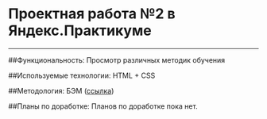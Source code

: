 # Проектная работа №2 в Яндекс.Практикуме
____________________

##Функциональность:
Просмотр различных методик обучения

##Используемые технологии:
HTML + CSS

##Методология:
БЭМ ([ссылка](https://ru.bem.info/methodology/))

##Планы по доработке:
Планов по доработке пока нет.
